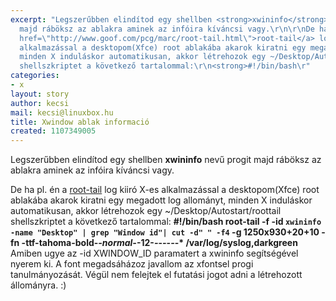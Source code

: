 ```yaml
---
excerpt: "Legszerűbben elindítod egy shellben <strong>xwininfo</strong> nevű progit
  majd ráböksz az ablakra aminek az infóira kíváncsi vagy.\r\n\r\nDe ha pl. én a <a
  href=\"http://www.goof.com/pcg/marc/root-tail.html\">root-tail</a> log kiiró X-es
  alkalmazással a desktopom(Xfce) root ablakába akarok kiratni egy megadott log allományt,
  minden X induláskor automatikusan, akkor létrehozok egy ~/Desktop/Autostart/roottail
  shellszkriptet a következő tartalommal:\r\n<strong>#!/bin/bash\r"
categories:
- x
layout: story
author: kecsi
mail: kecsi@linuxbox.hu
title: Xwindow ablak informació
created: 1107349005
---
```

Legszerűbben elindítod egy shellben <strong>xwininfo</strong> nevű progit majd ráböksz az ablakra aminek az infóira kíváncsi vagy.

De ha pl. én a <a href="http://www.goof.com/pcg/marc/root-tail.html">root-tail</a> log kiiró X-es alkalmazással a desktopom(Xfce) root ablakába akarok kiratni egy megadott log allományt, minden X induláskor automatikusan, akkor létrehozok egy ~/Desktop/Autostart/roottail shellszkriptet a következő tartalommal:
<strong>#!/bin/bash
root-tail -f -id `xwininfo -name "Desktop" | grep "Window id"| cut -d" " -f4` -g 1250x930+20+10 -fn -ttf-tahoma-bold-*-normal-*-12-*-*-*-*-*-*-* /var/log/syslog,darkgreen</strong>
Amiben ugye az -id XWINDOW_ID paramatert a xwininfo segítségével nyerem ki. A font megadsáházoz javallom az xfontsel progi tanulmányozását. Végül nem felejtek el futatási jogot adni a létrehozott állományra. :)
